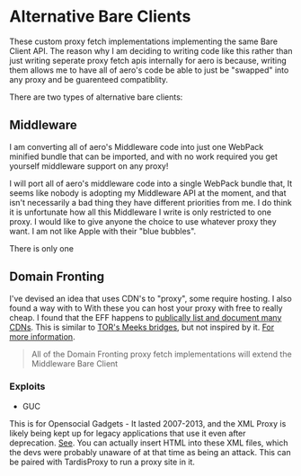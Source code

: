 # Alternative Bare Clients

These custom proxy fetch implementations implementing the same Bare Client API. The reason why I am deciding to writing code like this rather than just writing seperate proxy fetch apis internally for aero is because, writing them allows me to have all of aero's code be able to just be "swapped" into any proxy and be guarenteed compatiblity.

There are two types of alternative bare clients:

## Middleware

I am converting all of aero's Middleware code into just one WebPack minified bundle that can be imported, and with no work required you get yourself middleware support on any proxy!

I will port all of aero's middleware code into a single WebPack bundle that, It seems like nobody is adopting my Middleware API at the moment, and that isn't necessarily a bad thing they have different priorities from me. I do think it is unfortunate how all this Middleware I write is only restricted to one proxy. I would like to give anyone the choice to use whatever proxy they want. I am not like Apple with their "blue bubbles".

There is only one

## Domain Fronting

I've devised an idea that uses CDN's to "proxy", some require hosting. I also found a way with to With these you can host your proxy with free to really cheap. I found that the EFF happens to [publically list and document many CDNs](https://atlas.eff.org/domains/googleusercontent.com.html). This is similar to [TOR's Meeks bridges](https://gitlab.torproject.org/legacy/trac/-/wikis/doc/meek#Webservices), but not inspired by it. [For more information](https://www.usenix.org/system/files/sec21-wei.pdf).

> All of the Domain Fronting proxy fetch implementations will extend the Middleware Bare Client

### Exploits

- GUC

This is for Opensocial Gadgets - It lasted 2007-2013, and the XML Proxy is likely being kept up for legacy applications that use it even after deprecation. [See](https://developers.google.com/sites/gadgets/site_gadgets). You can actually insert HTML into these XML files, which the devs were probably unaware of at that time as being an attack. This can be paired with TardisProxy to run a proxy site in it.
